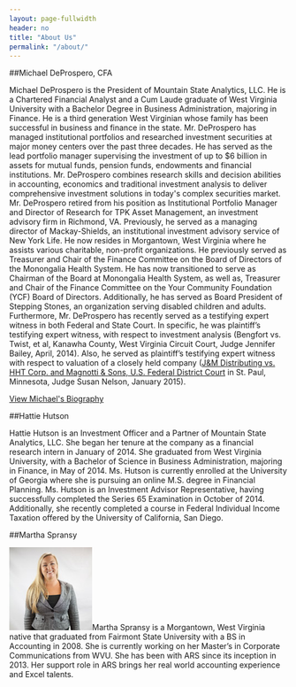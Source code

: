 ```yaml
---
layout: page-fullwidth
header: no
title: "About Us"
permalink: "/about/"
---
```


##Michael DeProspero, CFA

Michael DeProspero is the President of Mountain State Analytics, LLC. He is a Chartered Financial Analyst and a Cum Laude graduate of West Virginia University with a Bachelor Degree in Business Administration, majoring in Finance. He is a third generation West Virginian whose family has been successful in business and finance in the state. Mr. DeProspero has managed institutional portfolios and researched investment securities at major money centers over the past three decades. He has served as the lead portfolio manager supervising the investment of up to $6 billion in assets for mutual funds, pension funds, endowments and financial institutions. Mr. DeProspero combines research skills and decision abilities in accounting, economics and traditional investment analysis to deliver comprehensive investment solutions in today's complex securities market.
Mr. DeProspero retired from his position as Institutional Portfolio Manager and Director of Research for TPK Asset Management, an investment advisory firm in Richmond, VA. Previously, he served as a managing director of Mackay-Shields, an institutional investment advisory service of New York Life. He now resides in Morgantown, West Virginia where he assists various charitable, non-profit organizations. He previously served as Treasurer and Chair of the Finance Committee on the Board of Directors of the Monongalia Health System. He has now transitioned to serve as Chairman of the Board at Monongalia Health System, as well as, Treasurer and Chair of the Finance Committee on the Your Community Foundation (YCF) Board of Directors. Additionally, he has served as Board President of Stepping Stones, an organization serving disabled children and adults.
Furthermore, Mr. DeProspero has recently served as a testifying expert witness in both Federal and State Court. In specific, he was plaintiff’s testifying expert witness, with respect to investment analysis (Bengfort vs. Twist, et al, Kanawha County, West Virginia Circuit Court, Judge Jennifer Bailey, April, 2014). Also, he served as plaintiff’s testifying expert witness with respect to valuation of a closely held company (<a href="http://www.leagle.com/decision/In%20FDCO%2020150113956/J%20&%20M%20Distributing,%20Inc.%20v.%20Hearth%20&%20Home%20Technologies,%20Inc.">J&M Distributing vs. HHT Corp. and Magnotti & Sons, U.S. Federal District Court</a> in St. Paul, Minnesota, Judge Susan Nelson, January 2015).

<a href="../assets/Michael-DeProspero-Biography.pdf" class="button">View Michael's Biography</a>

##Hattie Hutson

Hattie Hutson is an Investment Officer and a Partner of Mountain State Analytics, LLC. She began her tenure at the company as a financial research intern in January of 2014. She graduated from West Virginia University, with a Bachelor of Science in Business Administration, majoring in Finance, in May of 2014. Ms. Hutson is currently enrolled at the University of Georgia where she is pursuing an online M.S. degree in Financial Planning.
Ms. Hutson is an Investment Advisor Representative, having successfully completed the Series 65 Examination in October of 2014. Additionally, she recently completed a course in Federal Individual Income Taxation offered by the University of California, San Diego.

##Martha Spransy

<img src="../assets/img/martha-spransy.jpg" />Martha Spransy is a Morgantown, West Virginia native that graduated from Fairmont State University with a BS in Accounting in 2008. She is currently working on her Master’s in Corporate Communications from WVU. She has been with ARS since its inception in 2013. Her support role in ARS brings her real world accounting experience and Excel talents.
